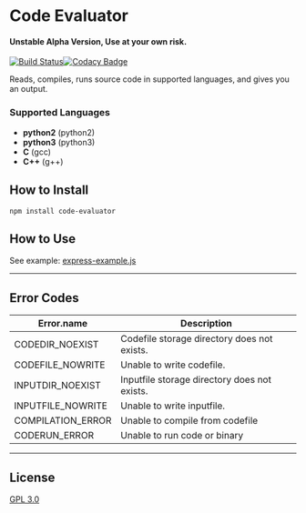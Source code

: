 # Code Evaluator

#### Unstable Alpha Version, Use at your own risk.
[![Build Status](https://travis-ci.com/asr1191/code-evaluator.svg?branch=master)](https://travis-ci.com/asr1191/code-evaluator)[![Codacy Badge](https://api.codacy.com/project/badge/Grade/bfb79aecc3cf4c0b943175ce360158b2)](https://www.codacy.com/app/asr1191/code-evaluator?utm_source=github.com&amp;utm_medium=referral&amp;utm_content=asr1191/code-evaluator&amp;utm_campaign=Badge_Grade)

Reads, compiles, runs source code in supported languages, and gives you an output.

### Supported Languages

-   **python2** (python2)
-   **python3** (python3)
-   **C** (gcc)
-   **C++** (g++)

## How to Install

`npm install code-evaluator`

## How to Use

See example: [express-example.js](./examples/express-example.js "Example code to use code-evaluator in an Express application")

* * *

## Error Codes

| Error.name        | Description                                  |
| ----------------- | -------------------------------------------- |
| CODEDIR_NOEXIST   | Codefile storage directory does not exists.  |
| CODEFILE_NOWRITE  | Unable to write codefile.                    |
| INPUTDIR_NOEXIST  | Inputfile storage directory does not exists. |
| INPUTFILE_NOWRITE | Unable to write inputfile.                   |
| COMPILATION_ERROR | Unable to compile from codefile              |
| CODERUN_ERROR     | Unable to run code or binary                 |

* * *

## License

[GPL 3.0](./LICENSE)
